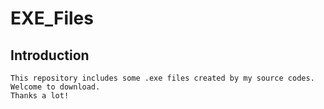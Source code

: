 # EXE_Files
## Introduction
    This repository includes some .exe files created by my source codes.
    Welcome to download.
    Thanks a lot!